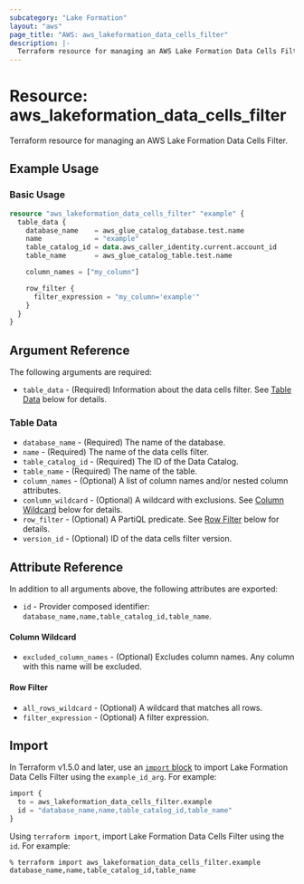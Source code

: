 ```yaml
---
subcategory: "Lake Formation"
layout: "aws"
page_title: "AWS: aws_lakeformation_data_cells_filter"
description: |-
  Terraform resource for managing an AWS Lake Formation Data Cells Filter.
---
```

# Resource: aws_lakeformation_data_cells_filter

Terraform resource for managing an AWS Lake Formation Data Cells Filter.

## Example Usage

### Basic Usage

```terraform
resource "aws_lakeformation_data_cells_filter" "example" {
  table_data {
    database_name    = aws_glue_catalog_database.test.name
    name             = "example"
    table_catalog_id = data.aws_caller_identity.current.account_id
    table_name       = aws_glue_catalog_table.test.name

    column_names = ["my_column"]

    row_filter {
      filter_expression = "my_column='example'"
    }
  }
}
```

## Argument Reference

The following arguments are required:

* `table_data` - (Required) Information about the data cells filter. See [Table Data](#table-data) below for details.

### Table Data

* `database_name` - (Required) The name of the database.
* `name` - (Required) The name of the data cells filter.
* `table_catalog_id` - (Required) The ID of the Data Catalog.
* `table_name` - (Required) The name of the table.
* `column_names` - (Optional) A list of column names and/or nested column attributes.
* `conlumn_wildcard` - (Optional) A wildcard with exclusions. See [Column Wildcard](#column-wildcard) below for details.
* `row_filter` - (Optional) A PartiQL predicate. See [Row Filter](#row-filter) below for details.
* `version_id` - (Optional) ID of the data cells filter version.

## Attribute Reference

In addition to all arguments above, the following attributes are exported:

* `id` - Provider composed identifier: `database_name,name,table_catalog_id,table_name`.

#### Column Wildcard

* `excluded_column_names` - (Optional) Excludes column names. Any column with this name will be excluded.

#### Row Filter

* `all_rows_wildcard` - (Optional) A wildcard that matches all rows.
* `filter_expression` - (Optional) A filter expression.

## Import

In Terraform v1.5.0 and later, use an [`import` block](https://developer.hashicorp.com/terraform/language/import) to import Lake Formation Data Cells Filter using the `example_id_arg`. For example:

```terraform
import {
  to = aws_lakeformation_data_cells_filter.example
  id = "database_name,name,table_catalog_id,table_name"
}
```

Using `terraform import`, import Lake Formation Data Cells Filter using the `id`. For example:

```console
% terraform import aws_lakeformation_data_cells_filter.example database_name,name,table_catalog_id,table_name
```
